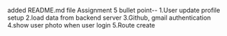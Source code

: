 added README.md file
Assignment 5 bullet point--
1.User update profile setup
2.load data from backend server
3.Github, gmail authentication
4.show user photo when user login
5.Route create
